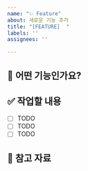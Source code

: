 ```yaml
---
name: "✨ Feature"
about: 새로운 기능 추가
title: "[FEATURE]  "
labels: ''
assignees: ''

---
```


## 📝 어떤 기능인가요?
<!-- 추가하려는 기능에 대해 설명해 주세요. -->

## ✅ 작업할 내용
<!-- 할 일을 체크박스 형태로 작성해주세요. -->
- [ ] TODO
- [ ] TODO
- [ ] TODO

## 🔗 참고 자료 
<!-- 참고 자료가 있다면 작성해주세요. -->
